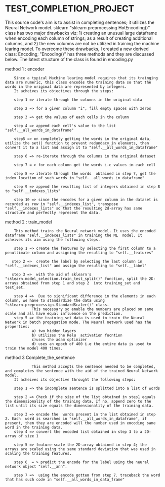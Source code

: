 # TEST_COMPLETION_PROJECT

This source code's aim is to assist in completing sentences; it utilizes the Neural Network model. sklearn "sklearn.preprocessing.HotEncoding()" class has two major drawbacks viz: 1) creating an unusual large dataframe when encoding each column of strings; as a result of creating additional columns, and 2) the  new columns are not be utilized in training the machine learing model.
To overcome these drawbacks, I created a new derived class: Encoding; "Encoding()" has three methods and they are discussed below. The latest structure of the class is found in encoding.py

method 1 :  encoder

        Since a typical Machine learing model requires that its trainging data are numeric, this class encodes the training data so that the words in the original data are represented by integers.
        It acheives its objectives through the steps:
        
        step 1 => iterate through the columns in the original data

        step 2 => for a given column "i", fill empty spaces with zeros

        step 3 => get the values of each cells in the column

        step 4 => append each cell's value to the list "self.__all_words_in_dataframe"

        step5 => on completely getting the words in the original data, utilize the set() function to prevent redundacy in elements, then convert it to a list and assign it to "self.__all_words_in_dataframe"

        step 6 => re-iterate through the columns in the original dataset

        step 7 = > for each column get the words i.e values in each cell

        step 8 => iterate through the words  obtained in step 7, get the index location of such words in "self.__all_words_in_dataframe"

        step 9 => append the resulting list of integers obtained in step 8 to "self.__indexes_lists"

        step 10 => since the encodes for a given column in the dataset is recorded as row in "self.__indexes_list", transpose "self.__indexes_lists" so that the resulting 2d-array has same structure and perfectly represent the data.


method 2 :   train_model

        This method trains the Neural network model. It uses the encoded dataframe "self.__indexes_lists" in training the ML  model. It acheives its aim using the following steps.

        step 1 => create the features by selecting the first column to a penultimate column and assigning the resulting to "self.__features"

       step 2 =>  create the label by selecting the last column in "self.__indexes_list" and assign the resulting to "self.__label"

       step 3 =>  with the aid of sklearn's "sklearn.model_selection.train_test_split()" function, split the 2D-arrays obtained from step 1 and step 2  into training_set and test_set.

        step 4 =>  Due to significant difference in the elements in each column, we have to standardize the data using "sklearn.preprocessign.StandardScaler()" class. 
                This necessary so enable the numbers are placed on same scale and all have equal influence on the prediction.
        step 5 => the training_set data is used to train the Neural Network in batch propagation mode. The Neural network used has the properties:
                a) two hidden layers
                b) utilizes the Relu  activation fucntion
                c)uses the adam optimizer
                d) uses an epoch of 400 i.e the entire data is used to train the model 400 times.
method 3        Complete_the_sentence

                This method accepts the sentence needed to be completed, and completes the sentence with the aid of the trained Neural Network model.
        It acheives its objective throught the following steps:

        step 1 => the incomplete sentence is splitted into a list of words

        step 2 => Check if the size of the list obtained in step1 equals the dimensionality of the training data, If no, append zero to the list until its size equals the dimensionality of the training data.

        step 3 => encode the  words present in the list obtained in step 2. Each  word is searched in "self.__all_words_in_dataframe", if present, then they are encoded will the number used in encoding same word in the training data.
        step 4 => convert the encoded list obtained in step 3 to a 2D-array of size 1

        step 5 => feature-scale the 2D-array obtained in step 4; the arrays are scaled using the same standard deviation that was used in scaling the training features.

        step 6  = > predict the encode for the label using the neural network object "self.__ann".

        step 7 =>  using the encode gotten from step 7, traceback the word that has such code in "self.__all_words_in_data_frame"


